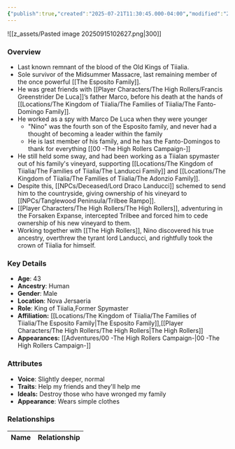 ```yaml
---
{"publish":true,"created":"2025-07-21T11:30:45.000-04:00","modified":"2025-09-15T10:33:51.203-04:00","published":"2025-09-15T10:33:51.203-04:00","cssclasses":"","Age":"43","Ancestry":"Human","Gender":"Male","Location":["Nova Jersaeria"],"Role":["King of Tiialia","Former Spymaster"],"Affiliation":["[[Locations/The Kingdom of Tiialia/The Families of Tiialia/The Esposito Family]]","[[Player Characters/The High Rollers/The High Rollers]]"],"Appearances":["[[Adventures/00 -The High Rollers Campaign-]]"]}
---
```



![[z_assets/Pasted image 20250915102627.png|300]]

### Overview
- Last known remnant of the blood of the Old Kings of Tiialia.
- Sole survivor of the Midsummer Massacre, last remaining member of the once powerful [[The Esposito Family]].
- He was great friends with [[Player Characters/The High Rollers/Francis Greenstrider De Luca]]’s father Marco, before his death at the hands of [[Locations/The Kingdom of Tiialia/The Families of Tiialia/The Fanto-Domingo Family]].
- He worked as a spy with Marco De Luca when they were younger
	- "Nino" was the fourth son of the Esposito family, and never had a thought of becoming a leader within the family
	- He is last member of his family, and he has the Fanto-Domingos to thank for everything
[[00 -The High Rollers Campaign-]]
- He still held some sway, and had been working as a Tiialan spymaster out of his family's vineyard, supporting [[Locations/The Kingdom of Tiialia/The Families of Tiialia/The Landucci Family]] and [[Locations/The Kingdom of Tiialia/The Families of Tiialia/The Adonzio Family]].
- Despite this, [[NPCs/Deceased/Lord Draco Landucci]] schemed to send him to the countryside, giving ownership of his vineyard to [[NPCs/Tanglewood Peninsula/Trilbee Rampo]].
- [[Player Characters/The High Rollers/The High Rollers]], adventuring in the Forsaken Expanse, intercepted Trilbee and forced him to cede ownership of his new vineyard to them.
- Working together with [[The High Rollers]], Nino discovered his true ancestry, overthrew the tyrant lord Landucci, and rightfully took the crown of Tiialia for himself.

### Key Details
- **Age**: 43
- **Ancestry**: Human
- **Gender**: Male
- **Location**: Nova Jersaeria
- **Role**: King of Tiialia,Former Spymaster
- **Affiliation:** [[Locations/The Kingdom of Tiialia/The Families of Tiialia/The Esposito Family\|The Esposito Family]],[[Player Characters/The High Rollers/The High Rollers\|The High Rollers]]
- **Appearances:** [[Adventures/00 -The High Rollers Campaign-\|00 -The High Rollers Campaign-]]

### Attributes
- **Voice**: Slightly deeper, normal
- **Traits**: Help my friends and they'll help me
- **Ideals:** Destroy those who have wronged my family
- **Appearance**: Wears simple clothes

### Relationships

| Name  | Relationship |
| ----- | ------------ |
